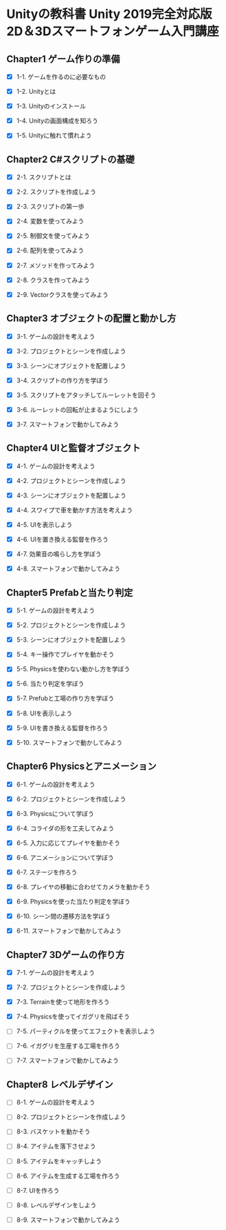 # Unityの教科書 Unity 2019完全対応版 2D＆3Dスマートフォンゲーム入門講座

## Chapter1 ゲーム作りの準備

- [x] 1-1. ゲームを作るのに必要なもの

- [x] 1-2. Unityとは

- [x] 1-3. Unityのインストール

- [x] 1-4. Unityの画面構成を知ろう

- [x] 1-5. Unityに触れて慣れよう

## Chapter2 C#スクリプトの基礎

- [x] 2-1. スクリプトとは

- [x] 2-2. スクリプトを作成しよう

- [x] 2-3. スクリプトの第一歩

- [x] 2-4. 変数を使ってみよう

- [x] 2-5. 制御文を使ってみよう

- [x] 2-6. 配列を使ってみよう

- [x] 2-7. メソッドを作ってみよう

- [x] 2-8. クラスを作ってみよう

- [x] 2-9. Vectorクラスを使ってみよう

## Chapter3 オブジェクトの配置と動かし方

- [x] 3-1. ゲームの設計を考えよう

- [x] 3-2. プロジェクトとシーンを作成しよう

- [x] 3-3. シーンにオブジェクトを配置しよう

- [x] 3-4. スクリプトの作り方を学ぼう

- [x] 3-5. スクリプトをアタッチしてルーレットを回そう

- [x] 3-6. ルーレットの回転が止まるようにしよう

- [x] 3-7. スマートフォンで動かしてみよう

## Chapter4 UIと監督オブジェクト

- [x] 4-1. ゲームの設計を考えよう

- [x] 4-2. プロジェクトとシーンを作成しよう

- [x] 4-3. シーンにオブジェクトを配置しよう

- [x] 4-4. スワイプで車を動かす方法を考えよう

- [x] 4-5. UIを表示しよう

- [x] 4-6. UIを置き換える監督を作ろう

- [x] 4-7. 効果音の鳴らし方を学ぼう

- [x] 4-8. スマートフォンで動かしてみよう

## Chapter5 Prefabと当たり判定

- [x] 5-1. ゲームの設計を考えよう

- [x] 5-2. プロジェクトとシーンを作成しよう

- [x] 5-3. シーンにオブジェクトを配置しよう

- [x] 5-4. キー操作でプレイヤを動かそう

- [x] 5-5. Physicsを使わない動かし方を学ぼう

- [x] 5-6. 当たり判定を学ぼう

- [x] 5-7. Prefubと工場の作り方を学ぼう

- [x] 5-8. UIを表示しよう

- [x] 5-9. UIを書き換える監督を作ろう

- [x] 5-10. スマートフォンで動かしてみよう

## Chapter6 Physicsとアニメーション

- [x] 6-1. ゲームの設計を考えよう

- [x] 6-2. プロジェクトとシーンを作成しよう

- [x] 6-3. Physicsについて学ぼう

- [x] 6-4. コライダの形を工夫してみよう

- [x] 6-5. 入力に応じてプレイヤを動かそう

- [x] 6-6. アニメーションについて学ぼう

- [x] 6-7. ステージを作ろう

- [x] 6-8. プレイヤの移動に合わせてカメラを動かそう

- [x] 6-9. Physicsを使った当たり判定を学ぼう

- [x] 6-10. シーン間の遷移方法を学ぼう

- [x] 6-11. スマートフォンで動かしてみよう

## Chapter7 3Dゲームの作り方

- [x] 7-1. ゲームの設計を考えよう

- [x] 7-2. プロジェクトとシーンを作成しよう

- [x] 7-3. Terrainを使って地形を作ろう

- [x] 7-4. Physicsを使ってイガグリを飛ばそう

- [ ] 7-5. パーティクルを使ってエフェクトを表示しよう

- [ ] 7-6. イガグリを生産する工場を作ろう

- [ ] 7-7. スマートフォンで動かしてみよう

## Chapter8 レベルデザイン

- [ ] 8-1. ゲームの設計を考えよう

- [ ] 8-2. プロジェクトとシーンを作成しよう

- [ ] 8-3. バスケットを動かそう

- [ ] 8-4. アイテムを落下させよう

- [ ] 8-5. アイテムをキャッチしよう

- [ ] 8-6. アイテムを生成する工場を作ろう

- [ ] 8-7. UIを作ろう

- [ ] 8-8. レベルデザインをしよう

- [ ] 8-9. スマートフォンで動かしてみよう
